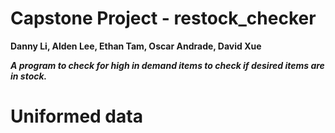 

# Capstone Project - restock_checker 
**Danny Li, Alden Lee, Ethan Tam, Oscar Andrade, David Xue**

***A program to check for high in demand items to check if desired items are in stock.***

# Uniformed data
